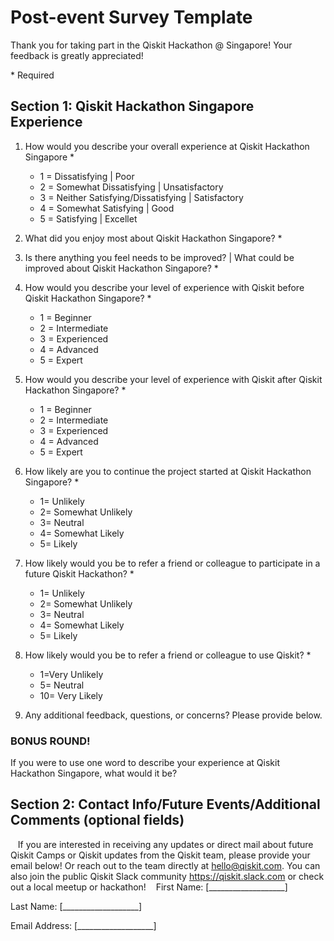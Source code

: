 # Post-event Survey Template
Thank you for taking part in the Qiskit Hackathon @ Singapore! Your feedback is greatly appreciated!

\* Required

## Section 1: Qiskit Hackathon Singapore Experience


1. How would you describe your overall experience at Qiskit Hackathon Singapore \*
   - 1 = Dissatisfying | Poor
   - 2 = Somewhat Dissatisfying | Unsatisfactory
   - 3 = Neither Satisfying/Dissatisfying | Satisfactory
   - 4 = Somewhat Satisfying | Good
   - 5 = Satisfying | Excellet
1. What did you enjoy most about Qiskit Hackathon Singapore? \*

1. Is there anything you feel needs to be improved? | What could be improved about Qiskit Hackathon Singapore? \*

1. How would you describe your level of experience with Qiskit before Qiskit Hackathon Singapore? \*
    - 1 = Beginner
    - 2 = Intermediate
    - 3 = Experienced
    - 4 = Advanced
    - 5 = Expert
 
1. How would you describe your level of experience with Qiskit after Qiskit Hackathon Singapore? \*
    - 1 = Beginner
    - 2 = Intermediate
    - 3 = Experienced
    - 4 = Advanced
    - 5 = Expert

1. How likely are you to continue the project started at Qiskit Hackathon Singapore? \*
    - 1= Unlikely
    - 2= Somewhat Unlikely
    - 3= Neutral
    - 4= Somewhat Likely
    - 5= Likely

1. How likely would you be to refer a friend or colleague to participate in a future Qiskit Hackathon? \*
    - 1= Unlikely
    - 2= Somewhat Unlikely
    - 3= Neutral
    - 4= Somewhat Likely
    - 5= Likely

1. How likely would you be to refer a friend or colleague to use Qiskit? \*
    - 1=Very Unlikely
    - 5= Neutral
    - 10= Very Likely  

1. Any additional feedback, questions, or concerns? Please provide below. 

### BONUS ROUND!

If you were to use one word to describe your experience at Qiskit Hackathon Singapore, what would it be?
 
## Section 2: Contact Info/Future Events/Additional Comments (optional fields)
 
 If you are interested in receiving any updates or direct mail about future Qiskit Camps or Qiskit updates from the Qiskit team, please provide your email below! Or reach out to the team directly at hello@qiskit.com. You can also join the public Qiskit Slack community https://qiskit.slack.com or check out a local meetup or hackathon! 
 
First Name: [___________________]

Last Name: [___________________]

Email Address: [___________________]
